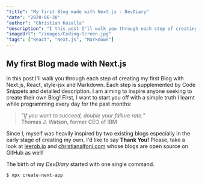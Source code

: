 ```yaml
---
"title": "My first Blog made with Next.js - DevDiary"
"date": "2020-06-30"
"author": "Christian Kozalla"
"description": "I this post I'll walk you through each step of creating my first Blog with Next.js, React, style-jsx and Markdown. Each step is supplemented by Code Snippets and detailed description. I'd like to inspire anyone seeking to create their own Blog!"
"imageUrl": "/images/Coding-Screen.jpg"
"tags": ["React", "Next.js", "Markdown"]
---
```


## My first Blog made with Next.js

In this post I'll walk you through each step of creating my first Blog with Next.js, React, style-jsx and Markdown. Each step is supplemented by Code Snippets and detailed description. I am aiming to inspire anyone seeking to create their own Blog! First, I want to start you off with a simple truth I learnt while programming every day for the past months:

> _"If you want to succeed, double your failure rate._"  
>  Thomas J. Watson, former CEO of IBM

Since I, myself was heavily inspired by two existing blogs especially in the early stage of creating my own, I'd like to say **Thank You!** Please, take a look at [leerob.io](https://leerob.io) and [christianalfoni.com](https://christianalfoni.com) whose blogs are open source on GitHub as well!

The birth of my _DevDiary_ started with one single command.

```js
$ npx create-next-app
```
